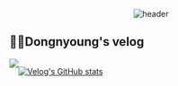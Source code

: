 <div align="center">
  
  ![header](https://capsule-render.vercel.app/api?type=rounded&color=timeGradient&text=Welcome%20to%20Dongnyoung's%20GitHub%20&animation=fadeIn&fontSize=40&fontAlignY=50&fontAlign=50&)
</div>


## 👨‍💻Dongnyoung's velog


<div style="display:flex; flex-direction:row;">
    <a href="https://velog.io/@leedo7182">
        <img src="https://img.shields.io/badge/Velog-20c997?style=for-the-badge&logo=Vimeo&logoColor=white"> 
    </a>
  
[![Velog's GitHub stats](https://velog-readme-stats.vercel.app/api?name=leedo7182)](https://github.com/leedo7182/velog-readme-stats)
    
</div><br>
